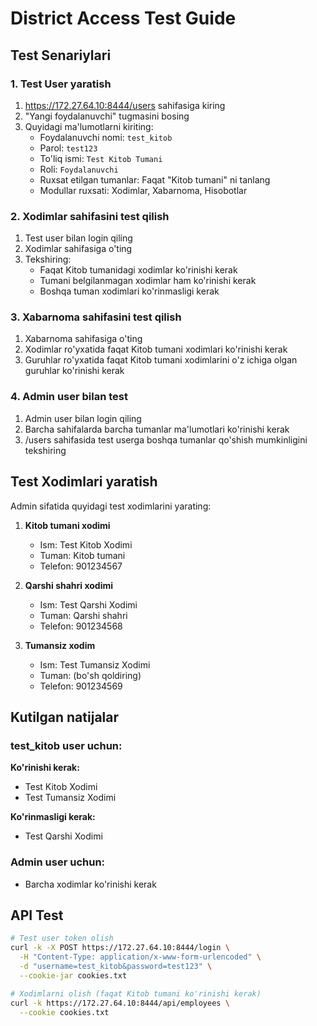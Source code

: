 # District Access Test Guide

## Test Senariylari

### 1. Test User yaratish

1. https://172.27.64.10:8444/users sahifasiga kiring
2. "Yangi foydalanuvchi" tugmasini bosing
3. Quyidagi ma'lumotlarni kiriting:
   - Foydalanuvchi nomi: `test_kitob`
   - Parol: `test123`
   - To'liq ismi: `Test Kitob Tumani`
   - Roli: `Foydalanuvchi`
   - Ruxsat etilgan tumanlar: Faqat "Kitob tumani" ni tanlang
   - Modullar ruxsati: Xodimlar, Xabarnoma, Hisobotlar

### 2. Xodimlar sahifasini test qilish

1. Test user bilan login qiling
2. Xodimlar sahifasiga o'ting
3. Tekshiring:
   - Faqat Kitob tumanidagi xodimlar ko'rinishi kerak
   - Tumani belgilanmagan xodimlar ham ko'rinishi kerak
   - Boshqa tuman xodimlari ko'rinmasligi kerak

### 3. Xabarnoma sahifasini test qilish

1. Xabarnoma sahifasiga o'ting
2. Xodimlar ro'yxatida faqat Kitob tumani xodimlari ko'rinishi kerak
3. Guruhlar ro'yxatida faqat Kitob tumani xodimlarini o'z ichiga olgan guruhlar ko'rinishi kerak

### 4. Admin user bilan test

1. Admin user bilan login qiling
2. Barcha sahifalarda barcha tumanlar ma'lumotlari ko'rinishi kerak
3. /users sahifasida test userga boshqa tumanlar qo'shish mumkinligini tekshiring

## Test Xodimlari yaratish

Admin sifatida quyidagi test xodimlarini yarating:

1. **Kitob tumani xodimi**
   - Ism: Test Kitob Xodimi
   - Tuman: Kitob tumani
   - Telefon: 901234567

2. **Qarshi shahri xodimi**
   - Ism: Test Qarshi Xodimi
   - Tuman: Qarshi shahri
   - Telefon: 901234568

3. **Tumansiz xodim**
   - Ism: Test Tumansiz Xodimi
   - Tuman: (bo'sh qoldiring)
   - Telefon: 901234569

## Kutilgan natijalar

### test_kitob user uchun:

**Ko'rinishi kerak:**
- Test Kitob Xodimi
- Test Tumansiz Xodimi

**Ko'rinmasligi kerak:**
- Test Qarshi Xodimi

### Admin user uchun:
- Barcha xodimlar ko'rinishi kerak

## API Test

```bash
# Test user token olish
curl -k -X POST https://172.27.64.10:8444/login \
  -H "Content-Type: application/x-www-form-urlencoded" \
  -d "username=test_kitob&password=test123" \
  --cookie-jar cookies.txt

# Xodimlarni olish (faqat Kitob tumani ko'rinishi kerak)
curl -k https://172.27.64.10:8444/api/employees \
  --cookie cookies.txt
```